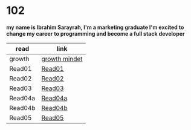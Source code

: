 # 102

**my name is Ibrahim Sarayrah, I'm a marketing graduate I'm excited to change my career to programming and become a full stack developer**

| read        | link |
| ----------- | ----------- |
| growth      | [growth mindet](GrowthMindset.md)    |
| Read01   | [Read01](Read01.md)      |
| Read02   | [Read02](Read02.md)       |
| Read03   | [Read03](Read03.md)       |
| Read04a   | [Read04a](Read04a.md)    |
| Read04b   | [Read04b](Read04b.md)    |
| Read05    | [Read05](Read05.md)     |